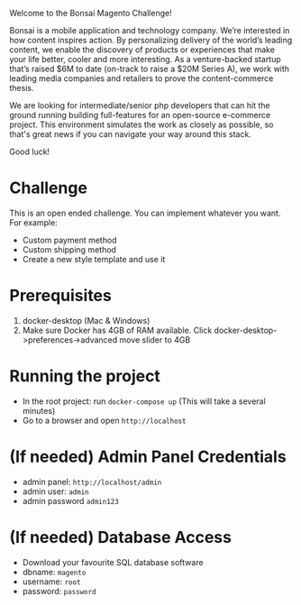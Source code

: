 Welcome to the Bonsai Magento Challenge!

Bonsai is a mobile application and technology company. We’re interested in how content inspires action. By personalizing delivery of the world’s leading content, we enable the discovery of products or experiences that make your life better, cooler and more interesting. As a venture-backed startup that’s raised $6M to date (on-track to raise a $20M Series A), we work with leading media companies and retailers to prove the content-commerce thesis.

We are looking for intermediate/senior php developers that can hit the ground running building full-features for an open-source e-commerce project. This environment simulates the work as closely as possible, so that's great news if you can navigate your way around this stack.

Good luck!

# Challenge
This is an open ended challenge. You can implement whatever you want.
For example:
- Custom payment method
- Custom shipping method
- Create a new style template and use it

# Prerequisites

1. docker-desktop (Mac & Windows)
2. Make sure Docker has 4GB of RAM available. Click docker-desktop->preferences->advanced move slider to 4GB

# Running the project

- In the root project: run `docker-compose up` (This will take a several minutes)
- Go to a browser and open `http://localhost`

# (If needed) Admin Panel Credentials

- admin panel: `http://localhost/admin`
- admin user: `admin`
- admin password `admin123`

# (If needed) Database Access

- Download your favourite SQL database software
- dbname: `magento`
- username: `root`
- password: `password`

